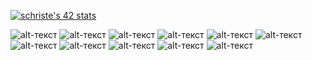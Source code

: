 <!-- <img src="https://www.codewars.com/users/dimoka777/badges/large">

[![LeetCode user dimoka1987](https://img.shields.io/badge/dynamic/json?style=for-the-badge&labelColor=black&color=%23ffa116&label=Solved&query=solvedOverTotal&url=https%3A%2F%2Fleetcode-badge.vercel.app%2Fapi%2Fusers%2Fdimoka1987&logo=leetcode&logoColor=yellow)](https://leetcode.com/dimoka1987/) -->

[![schriste's 42 stats](https://badge42.vercel.app/api/v2/cl5gxyien006909jyulyifh4w/stats?cursusId=21&coalitionId=102)](https://github.com/JaeSeoKim/badge42)
<!-- [![Top Langs](https://github-readme-stats.vercel.app/api/top-langs/?username=dimoka777&layout=compact&langs_count=18&theme=vue)](https://github.com/anuraghazra/github-readme-stats) -->

![alt-текст](https://img.shields.io/badge/Python-282C34?logo=python&logoColor=1572B6 "Python")
![alt-текст](https://img.shields.io/badge/Postgresql-282C34?logo=scala "Scala")
![alt-текст](https://img.shields.io/badge/Postgresql-282C34?logo=javascript&logoColor=1572B6 "JavaScript")
![alt-текст](https://img.shields.io/badge/Django-282C34?logo=django&logoColor=1572B6 "django")
![alt-текст](https://img.shields.io/badge/JavaScript-282C34?logo=JavaScript&logoColor=1572B6 "Java Script")
![alt-текст](https://img.shields.io/badge/HTML5-282C34?logo=html5&logoColor=E34F26 "HTML 5")
![alt-текст](https://img.shields.io/badge/React-282C34?logo=react&logoColor=61DAFB "React")
![alt-текст](https://img.shields.io/badge/git-282C34?logo=git&logoColor=F05032 "Git")
![alt-текст](https://img.shields.io/badge/CSS3-282C34?logo=css3&logoColor=1572B6 "CSS")
![alt-текст](https://img.shields.io/badge/React-Native-282C34?logo=react-native&logoColor=1572B6 "React Native")
![alt-текст](https://img.shields.io/badge/Postgresql-282C34?logo=postgresql&logoColor=1572B6 "PostgreSQL")








